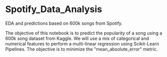 # Spotify_Data_Analysis
EDA and predictions based on 600k songs from Spotify.

The objective of this notebook is to predict the popularity of a song using a 600k song dataset from Kaggle. We will use a mix of categorical and numerical features to perform a multi-linear regression using Scikit-Learn Pipelines. The objective is to minimize the "mean_absolute_error" metric.
